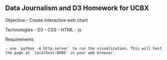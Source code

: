 ## Data Journalism and D3 Homework for UCBX

Objective:- Create interactive web chart


Technologies
    - D3
    - CSS
    - HTML
    - js

Requirements

    - use `python -m http.server` to run the visualization. This will host the page at `localhost:8000` in your web browser.

